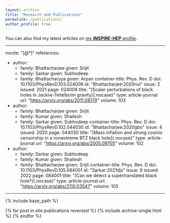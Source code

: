 ```yaml
---
layout: archive
title: "Research and Publications"
permalink: /publications/
author_profile: true
---
```


  You can also find my latest articles on [my **INSPIRE-HEP** profile](https://inspirehep.net/literature?sort=mostrecent&size=25&page=1&q=exactauthor%3A%20S.Sarkar.12&ui-citation-summary=true&ui-exclude-self-citations=true).
  
  ---
nocite: "[@*]"
references:
- author:
  - family: Bhattacharjee
    given: Srijit
  - family: Sarkar
    given: Subhodeep
  - family: Bhattacharyya
    given: Arpan
  container-title: Phys. Rev. D
  doi: 10.1103/PhysRevD.103.024008
  id: "Bhattacharjee:2020nul"
  issue: 2
  issued: 2021
  page: 024008
  title: "[Scalar perturbations of black holes in Jackiw-Teitelboim
    gravity]{.nocase}"
  type: article-journal
  url: "https://arxiv.org/abs/2011.08179"
  volume: 103
- author:
  - family: Bhattacharjee
    given: Srijit
  - family: Kumar
    given: Shailesh
  - family: Sarkar
    given: Subhodeep
  container-title: Phys. Rev. D
  doi: 10.1103/PhysRevD.102.044030
  id: "Bhattacharjee:2020gbo"
  issue: 4
  issued: 2020
  page: 044030
  title: "[Mass inflation and strong cosmic censorship in a nonextreme
    BTZ black hole]{.nocase}"
  type: article-journal
  url: "https://arxiv.org/abs/2005.09705"
  volume: 102
- author:
  - family: Sarkar
    given: Subhodeep
  - family: Kumar
    given: Shailesh
  - family: Bhattacharjee
    given: Srijit
  container-title: Phys. Rev. D
  doi: 10.1103/PhysRevD.105.084001
  id: "Sarkar:2021djs"
  issue: 8
  issued: 2022
  page: 084001
  title: "[Can we detect a supertranslated black hole?]{.nocase}"
  type: article-journal
  url: "https://arxiv.org/abs/2110.03547"
  volume: 105
---



 {% include base_path %}

 {% for post in site.publications reversed %}
 {% include archive-single.html %}
 {% endfor %}
